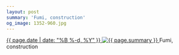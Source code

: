```yaml
---
layout: post
summary: 'Fumi, construction'
og_image: 1352-960.jpg
---
```


<p>
 <time>
  <a href="/1352">
   {{ page.date | date: "%B %-d, %Y" }}
  </a>
 </time>
 <a href="/1352">
  <img alt="{{ page.summary }}" data-taken="5/4/2021" sizes="(min-width: 700px) 50vw, calc(100vw - 2rem)" src="{{ site.assets_url }}/1352-480.jpg" srcset="{{ site.assets_url }}/1352-240.jpg 240w, {{ site.assets_url }}/1352-480.jpg 480w, {{ site.assets_url }}/1352-720.jpg 720w, {{ site.assets_url }}/1352-960.jpg 960w"/>
 </a>
 <span>
  Fumi, construction
 </span>
</p>
